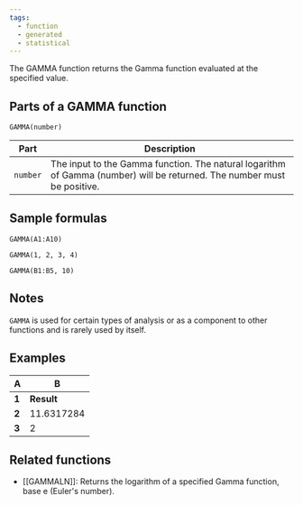 ```yaml
---
tags:
  - function
  - generated
  - statistical
---
```


The GAMMA function returns the Gamma function evaluated at the specified value.

Parts of a GAMMA function
-------------------------

`GAMMA(number)`

| Part | Description |
| --- | --- |
| `number` | The input to the Gamma function. The natural logarithm of Gamma (number) will be returned.  The number must be positive. |

Sample formulas
---------------

`GAMMA(A1:A10)`

`GAMMA(1, 2, 3, 4)`

`GAMMA(B1:B5, 10)`

Notes
-----

`GAMMA` is used for certain types of analysis or as a component to other functions and is rarely used by itself.

Examples
--------

| A | B |
| --- | --- |
| **1** | **Result** | **Formula** |
| **2** | 11.6317284 | `=GAMMA(4.5)` |
| **3** | 2 | `=GAMMA(3)` |

Related functions
-----------------

* [[GAMMALN]]: Returns the logarithm of a specified Gamma function, base e (Euler's number).
